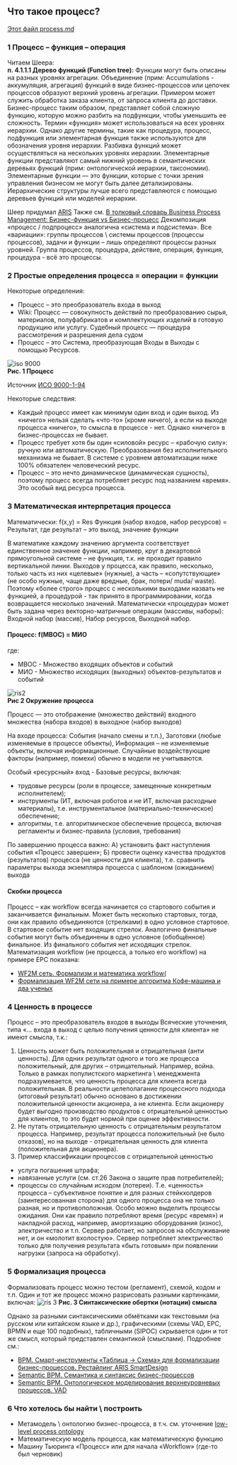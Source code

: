 ## Что такое процесс?
[Этот файл process.md](https://github.com/bpmbpm/doc/blob/main/METAMODEL/PROCESS/process.md)
### 1 Процесс – функция – операция
Читаем Шеера:  
**п. 4.1.1.1 Дерево функций (Function tree):**
Функции могут быть описаны на разных уровнях агрегации. Объединение (прим: Accumulations - аккумуляция, агрегация) функций в виде бизнес-процессов или цепочек процессов образуют верхний уровень агрегации. Примером может служить обработка заказа клиента, от запроса клиента до доставки. Бизнес-процесс таким образом, представляет собой сложную функцию, которую можно разбить на подфункции, чтобы уменьшить ее сложность. Термин «функция» может использоваться на всех уровнях иерархии. Однако другие термины, такие как процедура, процесс, подфункция или элементарная функция также используются для обозначения уровня иерархии.
Разбивка функций может осуществляться на нескольких уровнях иерархии. Элементарные функции представляют самый нижний уровень в семантических деревьях функций (прим: онтологической иерархии, таксономии).
Элементарные функции — это функции, которые с точки зрения управления бизнесом не могут быть далее детализированы.
Иерархические структуры лучше всего представляются с помощью деревьев функций или моделей иерархии.

Шеер придумал [ARIS](https://github.com/bpmbpm/doc/blob/main/BPM/ARIS/history.md)
Также см. [В толковый словарь Business Process Management: Бизнес-функция vs Бизнес-процесс](https://habr.com/ru/articles/763910/)
Декомпозиция «процесс / подпроцесс» аналогична «система и подсистема». 
Все «вариации»: группы процессов \ системы процессов (процессы процессов), задачи и функции – лишь определяют процессы разных уровней.
Группа процессов, процедура, действие, операция, функция, процедура - всё это процессы.

### 2 Простые определения процесса = операции = функции
Некоторые определения:
- Процесс – это преобразователь входа в выход
- Wiki: Процесс — совокупность действий по преобразованию сырья, материалов, полуфабрикатов и комплектующих изделий в готовую продукцию или услугу. Судебный процесс — процедура рассмотрения и разрешения дела судом 
- Процесс – это Система, преобразующая Входы в Выходы с помощью Ресурсов.
  
![iso 9000](ris_iso.png)  
**Рис. 1 Процесс**

Источник [ИСО 9000-1-94](https://de.ifmo.ru/bk_netra/page.php?dir=3&tutindex=18&index=8&layer=4)  

Некоторые следствия:
- Каждый процесс имеет как минимум один вход и один выход. Из «ничего» нельзя сделать «что-то» (кроме ничего), а если на выходе процесса «ничего», то смысла в процессе - нет. Однако «ничего» в бизнес-процессах не бывает.
- Процесс требует хотя бы один «силовой» ресурс – «рабочую силу»: ручную или автоматическую. Преобразования без исполнительного механизма не бывает. В системе с уровнем автоматизации ниже 100% обязателен человеческий ресурс.  
- Процесс – это нечто динамическое (динамическая сущность), поэтому процесс всегда потребляет ресурс под названием «время». Это особый вид ресурса процесса.  
### 3 Математическая интерпретация процесса
Математически: f(x,y) = Res
Функция (набор входов, набор ресурсов) = Результат, где
результат – это выход, значение функции 
 
В математике каждому значению аргумента соответствует единственное значение функции, например, круг в декартовой прямоугольной системе – не функция, т.к. не проходит правило вертикальной линии. 
Выходов у процесса, как правило, несколько, только часть из них «целевые» (нужные), а часть – «сопутствующие» (не особо нужные, чаще даже вредные, брак, потери/ muda/ waste). 
Поэтому «более строго» процесс с несколькими выходами назвать не функцией, а процедурой - так принято в программировании, когда возвращается несколько значений. 
Математически «процедура» может быть задана через векторно-матричные операции (массивы, наборы):
Входной набор (массив), Набор ресурсов, Выходной набор.   

#### Процесс: f(МВОС) = МИО 
где: 
- МВОС - Множество входящих объектов и событий
- МИО - Множество исходящих (выходных) объектов-результатов и событий 

![ris2](ris_resource.png)  
**Рис 2 Окружение процесса**  

Процесс — это отображение (множество действий) входного множества (набора входов) в выходное (набор выходов)

На входе процесса: События (начало смены и т.п.), Заготовки (любые изменяемые в процессе объекты), Информация – не изменяемые объекты, включая информационные. Случайные воздействующие факторы (например, помехи) обычно в модели не учитываются.

Особый «ресурсный» вход - Базовые ресурсы, включая:
- трудовые ресурсы (роли в процессе, замещенные конкретным исполнителем);
- инструменты (ИТ, включая роботов и не ИТ, включая расходные материалы), т.е. инструментальное (материально-техническое) обеспечение;
- алгоритмы, т.е. алгоритмическое обеспечение процесса, включая регламенты и бизнес-правила (условия, требования) 

По завершению процесса важно:
А) установить факт наступления события «Процесс завершен»;
Б) провести оценку качества продуктов (результатов) процесса (не ценности для клиента), т.е. сравнить параметры выхода экземпляра процесса с шаблоном (ожиданием) выхода
#### Скобки процесса
Процесс – как workflow всегда начинается со стартового события и заканчивается финальным. Может быть несколько стартовых, тогда, они как правило объединяются (стрелками) в одно условное стартовое. В стартовое событие нет входящих стрелок.
Аналогично финальные события могут быть объединены в одно условное (обобщённое) финальное. Из финального события нет исходящих стрелок. 
Математизация workflow (не процесса, а только его workflow) на примере EPC показана: 
- [WF2M сеть. Формализм и математика workflow(](https://habr.com/ru/articles/781124/) 
- [Формализация WF2M сети на примере алгоритма Кофе-машина и два ученых](https://habr.com/ru/articles/789570/)

### 4 Ценность в процессе
Процесс – это преобразователь входов в выходы
Всяческие уточнения, типа «… входа в выход с целью получения ценности для клиента» не имеют смысла, т.к.:  

1. Ценность может быть положительная и отрицательная (анти ценность). Для одних результат одного и того же процесса положительный, для других – отрицательный. Например, война.
Только в рамках популистского маркетинга \ менеджмента подразумевается, что ценность процесса для клиента всегда положительная. В реальности целеполагание процессного подхода (итоговый результат) обычно основано в достижении положительной ценности акционера, а не клиента. Если акционеру будет выгодно производство продуктов с отрицательной ценностью для клиентов, то это будет нормой при оценке эффективности.  
2. Не путать отрицательную ценность с отрицательным результатом процесса. Например, результат процесса положительный (не было отказов), но на выходе - отрицательная ценность для клиента (положительная для акционера).   
3. Пример классификации процессов с отрицательной ценностью
- услуга погашения штрафа;
- навязанные услуги (см. ст.26 Закона о защите прав потребителей);
- процессы со случайным исходом (лотереи).
Т.е. «ценность» процесса – субъективное понятие и для разных стейкхолдеров (заинтересованная сторона) для одного процесса она не только разная, но и противоположная. 
Особо можно выделить процессы ожидания. Они как правило потребляют время (ресурс «время») и накладной расход, например, амортизацию оборудования (износ), электричество и т.п. Сервер работает, но запросов на обслуживание нет, и он «молотит вхолостую». Сервер потребляет электричество только для получения результата «быть готовым» при появлении нагрузки (запроса на обработку). 

### 5 Формализация процесса
Формализовать процесс можно тестом (регламент), схемой, кодом и т.п. Один и тот же процесс можно разрисовать разными картинками, включая:
![ris 3](ris_sopoc.png)
**Рис. 3 Синтаксические обертки (нотации) смысла**  

Однако за разными синтаксическими обмётками как текстовыми (на русском или китайском языке и др.), графическими (схемы VAD, EPC, BPMN и еще 100 подобных), табличными (SIPOC) скрывается один и тот же смысл, который представлен семантикой (смыслами). Подробнее см.:
- [ВРМ. Смарт-инструменты «Таблица -> Схема» для формализации бизнес-процессов. Рестайлинг ARIS SmartDesign](https://habr.com/ru/articles/810851/)
- [Semantic BPM. Семантика и синтаксис бизнес-процессов](https://habr.com/ru/articles/795883/)
- [Semantic BPM. Онтологическое моделирование верхнеуровневых процессов. VAD](https://habr.com/ru/articles/828266/)

### 6 Что хотелось бы найти \ построить
- Метамодель \ онтологию бизнес-процесса, в т.ч. см. уточнение [low-level process ontology]( https://github.com/bpmbpm/doc/blob/main/Project/SemanticBPM/method/onto_concept.md)
- Математическую модель процесса, как математическую функцию
- Машину Тьюринга «Процесс» или для начала «Workflow» (где-то был черновик)


